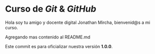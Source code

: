 # Curso de _**Git**_ &  ***GitHub***

Hola soy tu amigo y docente digital Jonathan Mircha, bienvenid@s a mi curso.

Agregando mas contenido al README.md

Este commit es para oficializar nuestra versión **1.0.0**.